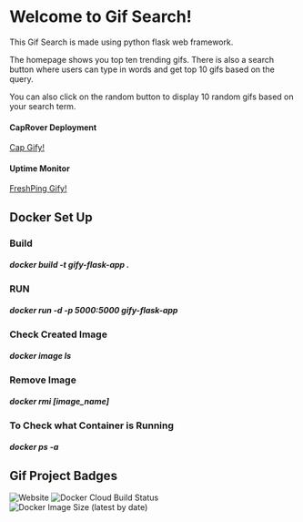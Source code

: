 # Welcome to Gif Search!

This Gif Search is made using python flask web framework.

The homepage shows you top ten trending gifs. There is also a search button where users
can type in words and get top 10 gifs based on the query.

You can also click on the random button to display 10 random gifs based on your search term.



#### CapRover Deployment
[Cap Gify!](https://gify-flask.dev.sendedoswags.me/)

#### Uptime Monitor
[FreshPing Gify!](https://statuspage.freshping.io/49299-Gify)


## Docker Set Up
### Build
##### docker build -t gify-flask-app .

### RUN
##### docker run -d -p 5000:5000 gify-flask-app

### Check Created Image
#####  docker image ls

### Remove Image
#####  docker rmi [image_name]

### To Check what Container is Running
#####  docker ps -a

## Gif Project Badges
![Website](https://img.shields.io/website?down_color=lightgrey&down_message=offline&style=flat-square&up_color=blue&up_message=online&url=https%3A%2F%2Fstatuspage.freshping.io%2F49299-Gify)
![Docker Cloud Build Status](https://img.shields.io/docker/cloud/build/red8abere/gify-flask-app)
![Docker Image Size (latest by date)](https://img.shields.io/docker/image-size/red8abere/gify-flask-app)
